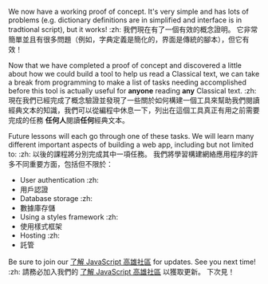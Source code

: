 We now have a working proof of concept. It's very simple and has lots of problems (e.g. dictionary definitions are in simplified and interface is in tradtional script), but it works! :zh: 我們現在有了一個有效的概念證明。 它非常簡單並且有很多問題（例如，字典定義是簡化的，界面是傳統的腳本），但它有效！

Now that we have completed a proof of concept and discovered a little about how we could build a tool to help us read a Classical text, we can take a break from programming to make a list of tasks needing accomplished before this tool is actually useful for **anyone** reading **any** Classical text. :zh: 現在我們已經完成了概念驗證並發現了一些關於如何構建一個工具來幫助我們閱讀經典文本的知識，我們可以從編程中休息一下，列出在這個工具真正有用之前需要完成的任務 **任何人**閱讀**任何**經典文本。

Future lessons will each go through one of these tasks. We will learn many different important aspects of building a web app, including but not limited to: :zh: 以後的課程將分別完成其中一項任務。 我們將學習構建網絡應用程序的許多不同重要方面，包括但不限於：

- User authentication :zh: 
- 用戶認證
- Database storage :zh: 
- 數據庫存儲
- Using a styles framework :zh: 
- 使用樣式框架
- Hosting :zh: 
- 託管

Be sure to join our [了解 JavaScript 高雄社區](https://www.facebook.com/groups/liaojiejavascript) for updates. See you next time! :zh: 請務必加入我們的 [了解 JavaScript 高雄社區](https://www.facebook.com/groups/liaojiejavascript) 以獲取更新。 下次見！